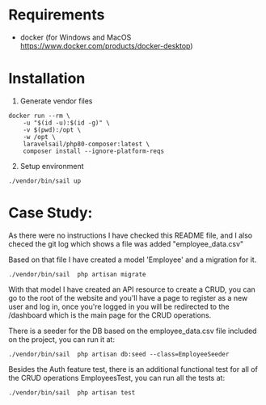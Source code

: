 # Requirements
- docker (for Windows and MacOS https://www.docker.com/products/docker-desktop)

# Installation
1. Generate vendor files
```
docker run --rm \
    -u "$(id -u):$(id -g)" \
    -v $(pwd):/opt \
    -w /opt \
    laravelsail/php80-composer:latest \
    composer install --ignore-platform-reqs

```

2. Setup environment
```
./vendor/bin/sail up
```
# Case Study: 

As there were no instructions I have checked this README file, and I also checed the git log which shows a file was added "employee_data.csv" 

Based on that file I have created a model 'Employee' and a migration for it.

```
./vendor/bin/sail  php artisan migrate
```

With that model I have created an API resource to create a CRUD, you can go to the root of the website and you'll have a page to register as a new user and log in, once you're logged in you will be redirected to the /dashboard which is the main page for the CRUD operations.

There is a seeder for the DB based on the employee_data.csv file included on the project, you can run it at:
```
./vendor/bin/sail  php artisan db:seed --class=EmployeeSeeder
```

Besides the Auth feature test, there is an additional functional test for all of the CRUD operations EmployeesTest, you can run all the tests at: 

```
./vendor/bin/sail  php artisan test
```
